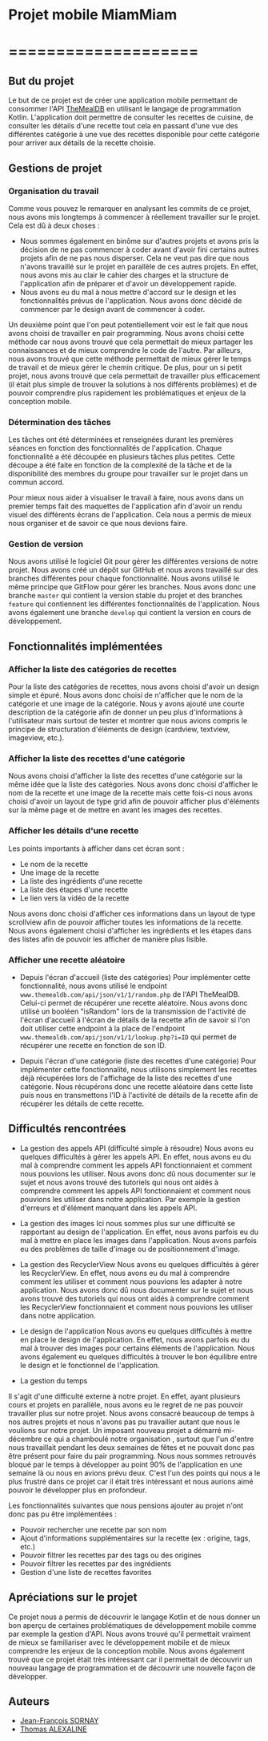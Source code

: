 # Projet mobile MiamMiam
# ====================

## But du projet
Le but de ce projet est de créer une application mobile permettant de consommer l'API [TheMealDB](https://themealdb.com/)
en utilisant le langage de programmation Kotlin. L'application doit permettre de consulter les recettes de cuisine, de
consulter les détails d'une recette tout cela en passant d'une vue des différentes catégorie à une vue des recettes
disponible pour cette catégorie pour arriver aux détails de la recette choisie.

## Gestions de projet

### Organisation du travail
Comme vous pouvez le remarquer en analysant les commits de ce projet, nous avons mis longtemps à commencer
à réellement travailler sur le projet. Cela est dû à deux choses :
- Nous sommes également en binôme sur d'autres projets et avons pris la décision de ne pas commencer à coder
  avant d'avoir fini certains autres projets afin de ne pas nous disperser. Cela ne veut pas dire que nous n'avons
  travaillé sur le projet en parallèle de ces autres projets. En effet, nous avons mis au clair le cahier des charges
  et la structure de l'application afin de préparer et d'avoir un développement rapide.
- Nous avons eu du mal à nous mettre d'accord sur le design et les fonctionnalités prévus de l'application. Nous avons donc décidé de commencer
  par le design avant de commencer à coder.

Un deuxième point que l'on peut potentiellement voir est le fait que nous avons choisi de travailler en pair programming. Nous avons choisi cette méthode car nous avons trouvé que cela permettait de mieux partager les connaissances et de mieux comprendre le code de l'autre. Par ailleurs, nous avons trouvé que cette méthode permettait de mieux gérer le temps de travail et de mieux gérer le chemin critique. De plus, pour un si petit projet, nous avons trouvé que cela permettait de travailler plus efficacement (il était plus simple de trouver la solutions à nos différents problèmes) et de pouvoir comprendre plus rapidement les problématiques et enjeux de la conception mobile.

### Détermination des tâches
Les tâches ont été déterminées et renseignées durant les premières séances en fonction des fonctionnalités de l'application. Chaque fonctionnalité a été découpée en 
plusieurs tâches plus petites. Cette découpe a été faite en fonction de la complexité de la tâche et de la disponibilité
des membres du groupe pour travailler sur le projet dans un commun accord.

Pour mieux nous aider à visualiser le travail à faire, nous avons dans un premier temps fait des maquettes de l'application
afin d'avoir un rendu visuel des différents écrans de l'application. Cela nous a permis de mieux nous organiser et de
savoir ce que nous devions faire.

### Gestion de version
Nous avons utilisé le logiciel Git pour gérer les différentes versions de notre projet. Nous avons créé un dépôt sur
GitHub et nous avons travaillé sur des branches différentes pour chaque fonctionnalité.
Nous avons utilisé le même principe que GitFlow pour gérer les branches. Nous avons donc une branche `master` qui
contient la version stable du projet et des branches `feature` qui contiennent les différentes fonctionnalités de l'application.
Nous avons également une branche `develop` qui contient la version en cours de développement.


## Fonctionnalités implémentées

### Afficher la liste des catégories de recettes
Pour la liste des catégories de recettes, nous avons choisi d'avoir un design simple et épuré. Nous avons donc choisi
de n'afficher que le nom de la catégorie et une image de la catégorie. Nous y avons ajouté une courte description
de la catégorie afin de donner un peu plus d'informations à l'utilisateur mais surtout de tester et montrer
que nous avions compris le principe de structuration d'éléments de design (cardview, textview, imageview, etc.).


### Afficher la liste des recettes d'une catégorie
Nous avons choisi d'afficher la liste des recettes d'une catégorie sur la même idée que la liste des catégories.
Nous avons donc choisi d'afficher le nom de la recette et une image de la recette mais cette fois-ci nous avons
choisi d'avoir un layout de type grid afin de pouvoir afficher plus d'éléments sur la même page et de mettre en avant
les images des recettes.


### Afficher les détails d'une recette
Les points importants à afficher dans cet écran sont :
 * Le nom de la recette
 * Une image de la recette
 * La liste des ingrédients d'une recette
 * La liste des étapes d'une recette
 * Le lien vers la vidéo de la recette

Nous avons donc choisi d'afficher ces informations dans un layout de type scrollview afin de pouvoir afficher
toutes les informations de la recette. Nous avons également choisi d'afficher les ingrédients et les étapes dans
des listes afin de pouvoir les afficher de manière plus lisible.


### Afficher une recette aléatoire

 * Depuis l'écran d'accueil (liste des catégories)
Pour implémenter cette fonctionnalité, nous avons utilisé le endpoint `www.themealdb.com/api/json/v1/1/random.php` de l'API TheMealDB. 
Celui-ci permet de récupérer une recette aléatoire. Nous avons donc utilisé un booléen "isRandom" lors de la transmission
de l'activité de l'écran d'accueil à l'écran de détails de la recette afin de savoir si l'on doit utiliser cette endpoint 
à la place de l'endpoint `www.themealdb.com/api/json/v1/1/lookup.php?i=ID` qui permet de récupérer une recette en fonction de son ID.

 * Depuis l'écran d'une catégorie (liste des recettes d'une catégorie)
Pour implémenter cette fonctionnalité, nous utilisons simplement les recettes déjà récupérées lors de l'affichage de la liste des recettes d'une catégorie.
Nous récupérons donc une recette aléatoire dans cette liste puis nous en transmettons l'ID à l'activité de détails de la recette afin de récupérer
les détails de cette recette.


## Difficultés rencontrées

 * La gestion des appels API (difficulté simple à résoudre)
Nous avons eu quelques difficultés à gérer les appels API. En effet, nous avons eu du mal à comprendre comment
les appels API fonctionnaient et comment nous pouvions les utiliser. Nous avons donc dû nous documenter sur le sujet
et nous avons trouvé des tutoriels qui nous ont aidés à comprendre comment les appels API fonctionnaient et comment
nous pouvions les utiliser dans notre application. Par exemple la gestion d'erreurs et d'élément manquant dans les appels API.

 * La gestion des images
Ici nous sommes plus sur une difficulté se rapportant au design de l'application. En effet, nous avons parfois eu du mal à
mettre en place les images dans l'application. Nous avons parfois eu des problèmes de taille d'image ou de positionnement
d'image.

 * La gestion des RecyclerView
Nous avons eu quelques difficultés à gérer les RecyclerView. En effet, nous avons eu du mal à comprendre comment les utiliser
et comment nous pouvions les adapter à notre application. Nous avons donc dû nous documenter sur le sujet et nous avons trouvé
des tutoriels qui nous ont aidés à comprendre comment les RecyclerView fonctionnaient et comment nous pouvions les utiliser dans
notre application.

 * Le design de l'application
Nous avons eu quelques difficultés à mettre en place le design de l'application. En effet, nous avons parfois eu du mal à trouver
des images pour certains éléments de l'application. Nous avons également eu quelques difficultés à trouver le bon équilibre entre
le design et le fonctionnel de l'application.

 * La gestion du temps 

Il s'agit d'une difficulté externe à notre projet. En effet, ayant plusieurs cours et projets en parallèle, nous avons eu le regret de ne pas pouvoir
travailler plus sur notre projet. Nous avons consacré beaucoup de temps à nos autres projets et nous n'avons pas pu travailler autant que nous le
voulions sur notre projet. Un imposant nouveau projet a démarré mi-décembre ce qui a chamboulé notre organisation
, surtout que l'un d'entre nous travaillait pendant les deux semaines de fêtes et ne pouvait donc pas être présent pour faire du pair programming.
Nous nous sommes retrouvés bloqué par le temps à développer au point 90% de l'application en une semaine là ou nous en avions prévu deux.
C'est l'un des points qui nous a le plus frustré dans ce projet car il était très intéressant et nous aurions aimé pouvoir le développer plus en profondeur.

Les fonctionnalités suivantes que nous pensions ajouter au projet n'ont donc pas pu être implémentées :
 * Pouvoir rechercher une recette par son nom
 * Ajout d'informations supplémentaires sur la recette (ex : origine, tags, etc.)
 * Pouvoir filtrer les recettes par des tags ou des origines
 * Pouvoir filtrer les recettes par des ingrédients
 * Gestion d'une liste de recettes favorites


## Apréciations sur le projet

Ce projet nous a permis de découvrir le langage Kotlin et de nous donner un bon aperçu de certaines problématiques de développement mobile
comme par exemple la gestion d'API. Nous avons trouvé qu'il permettait vraiment de mieux se familiariser avec le développement mobile
et de mieux comprendre les enjeux de la conception mobile. Nous avons également trouvé que ce projet était très intéressant car il permettait
de découvrir un nouveau langage de programmation et de découvrir une nouvelle façon de développer.


## Auteurs
 - [Jean-François SORNAY](https://github.com/jean-francois-sornay/)
 - [Thomas ALEXALINE](https://github.com/Megacruxis)
